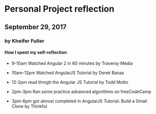 # Personal Project reflection

## September 29, 2017

### by Kheifer Fuller

#### How I spent my self-reflection

* 9-10am Watched Angular 2 in 60 minutes by Traversy Media

* 10am-12pm Watched AngularJS Tutorial by Derek Banas

* 12-2pm read throgh the Angular JS Tutorial by Todd Motto

* 2pm-3pm Ran some practice advanced algorithms on freeCodeCamp

* 3pm-6pm got almost completed in AngularJS Tutorial: Build a Gmail Clone by Thinkful 
